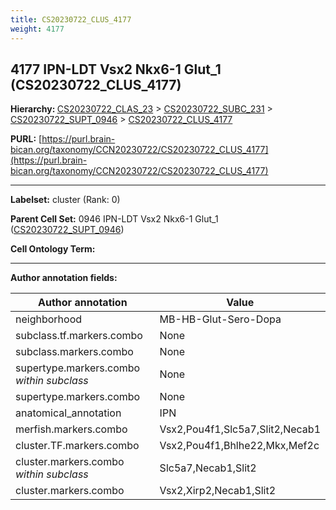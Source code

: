 ```yaml
---
title: CS20230722_CLUS_4177
weight: 4177
---
```

## 4177 IPN-LDT Vsx2 Nkx6-1 Glut_1 (CS20230722_CLUS_4177)
<b>Hierarchy: </b>
[CS20230722_CLAS_23](../CS20230722_CLAS_23) >
[CS20230722_SUBC_231](../CS20230722_SUBC_231) >
[CS20230722_SUPT_0946](../CS20230722_SUPT_0946) >
[CS20230722_CLUS_4177](../CS20230722_CLUS_4177)

**PURL:** [https://purl.brain-bican.org/taxonomy/CCN20230722/CS20230722_CLUS_4177](https://purl.brain-bican.org/taxonomy/CCN20230722/CS20230722_CLUS_4177)

---


**Labelset:** cluster (Rank: 0)

**Parent Cell Set:** 0946 IPN-LDT Vsx2 Nkx6-1 Glut_1 ([CS20230722_SUPT_0946](../CS20230722_SUPT_0946))



**Cell Ontology Term:** 

[MARKER GENES.]: #


---

[TRANSFERRED ANNOTATIONS.]: #


[AUTHOR ANNOTATION FIELDS.]: #


**Author annotation fields:**

| Author annotation | Value |
|-------------------|-------|
|neighborhood|MB-HB-Glut-Sero-Dopa|
|subclass.tf.markers.combo|None|
|subclass.markers.combo|None|
|supertype.markers.combo _within subclass_|None|
|supertype.markers.combo|None|
|anatomical_annotation|IPN|
|merfish.markers.combo|Vsx2,Pou4f1,Slc5a7,Slit2,Necab1|
|cluster.TF.markers.combo|Vsx2,Pou4f1,Bhlhe22,Mkx,Mef2c|
|cluster.markers.combo _within subclass_|Slc5a7,Necab1,Slit2|
|cluster.markers.combo|Vsx2,Xirp2,Necab1,Slit2|
